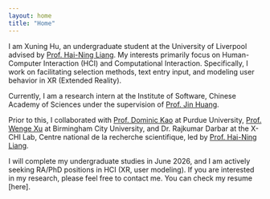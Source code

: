 ```yaml
---
layout: home
title: "Home"
---
```


I am Xuning Hu, an undergraduate student at the University of Liverpool advised by [Prof. Hai-Ning Liang](https://cma.hkust-gz.edu.cn/people/hai-ning-liang/). My interests primarily focus on Human-Computer Interaction (HCI) and Computational Interaction. Specifically, I work on facilitating selection methods, text entry input, and modeling user behavior in XR (Extended Reality).

Currently, I am a research intern at the Institute of Software, Chinese Academy of Sciences under the supervision of [Prof. Jin Huang](https://people.ucas.ac.cn/~huangjin).

Prior to this, I collaborated with [Prof. Dominic Kao](https://polytechnic.purdue.edu/profile/kaod) at Purdue University, [Prof. Wenge Xu](https://xuwenge.github.io/) at Birmingham City University, and Dr. Rajkumar Darbar at the X-CHI Lab, Centre national de la recherche scientifique, led by [Prof. Hai-Ning Liang](https://www.researchgate.net/lab/X-CHI-Lab-Hai-Ning-Liang).

I will complete my undergraduate studies in June 2026, and I am actively seeking RA/PhD positions in HCI (XR, user modeling). If you are interested in my research, please feel free to contact me. You can check my resume [here].

